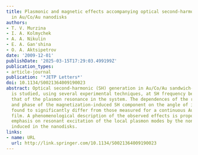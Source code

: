 ```yaml
---
title: Plasmonic and magnetic effects accompanying optical second-harmonic generation
  in Au/Co/Au nanodisks
authors:
- T. V. Murzina
- I. A. Kolmychek
- A. A. Nikulin
- E. A. Gan'shina
- O. A. Aktsipetrov
date: '2009-12-01'
publishDate: '2025-03-15T17:29:03.499199Z'
publication_types:
- article-journal
publication: '*JETP Letters*'
doi: 10.1134/S0021364009190023
abstract: Optical second-harmonic (SH) generation in Au/Co/Au sandwich-like nanodisks
  is studied, using several experimental techniques, at SH frequency being close to
  that of the plasmon resonance in the system. The dependences of the relative amplitude
  and phase of the magnetization-induced SH component on the angle of incidence are
  found to significantly differ from those measured for a continuous Au/Co/Au trilayer
  film. A phenomenological description of the observed effects is proposed, with special
  emphasis on resonant excitation of the local plasmon modes by the nonlinear sources
  induced in the nanodisks.
links:
- name: URL
  url: http://link.springer.com/10.1134/S0021364009190023
---
```

